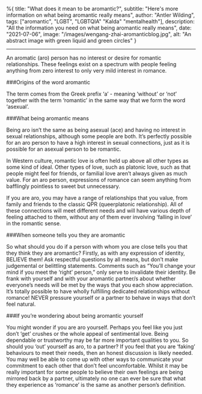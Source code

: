 %{
title: "What does it mean to be aromantic?",
subtitle: "Here's more information on what being aromantic really means",
author: "Antler Wilding",
tags: ["aromantic", "LGBT", "LGBTQIA" "Kalda" "mentalhealth"],
description: "All the information you need on what being aromantic really means",
date: "2021-07-06",
image: "/images/wengang-zhai-aromanticblog.jpg",
alt: "An abstract image with green liquid and green circles"
}

---

An aromatic (aro) person has no interest or desire for romantic relationships. These feelings exist on a spectrum with people feeling anything from zero interest to only very mild interest in romance. 
 
###Origins of the word aromantic
 
The term comes from the Greek prefix ‘a’ - meaning ‘without’ or ‘not’ together with the term ‘romantic’ in the same way that we form the word ‘asexual’. 
 
###What being aromantic means 
 
Being aro isn’t the same as being asexual (ace) and having no interest in sexual relationships, although some people are both. It’s perfectly possible for an aro person to have a high interest in sexual connections, just as it is possible for an asexual person to be romantic.
 
In Western culture, romantic love is often held up above all other types as some kind of ideal. Other types of love, such as platonic love, such as that people might feel for friends, or familial love aren’t always given as much value. For an aro person, expressions of romance can seem anything from bafflingly pointless to sweet but unnecessary. 
 
If you are aro, you may have a range of relationships that you value, from family and friends to the classic QPR (queerplatonic relationship). All of these connections will meet different needs and will have various depth of feeling attached to them, without any of them ever involving ‘falling in love’ in the romantic sense.
 
###When someone tells you they are aromantic 
 
So what should you do if a person with whom you are close tells you that they think they are aromantic? Firstly, as with any expression of identity, BELIEVE them! Ask respectful questions by all means, but don’t make judgemental or belittling statements.  Comments such as “You’ll change your mind if you meet the ‘right’ person,” only serve to invalidate their identity.  Be frank with yourself and with your aromantic partner/s about whether everyone’s needs will be met by the ways that you each show appreciation. It’s totally possible to have wholly fulfilling dedicated relationships without romance! NEVER pressure yourself or a partner to behave in ways that don’t feel natural.
 
###If you’re wondering about being aromantic yourself
 
You might wonder if you are aro yourself. Perhaps you feel like you just don’t ‘get’ crushes or the whole appeal of sentimental love. Being dependable or trustworthy may be far more important qualities to you. So should you ‘out’ yourself as aro, to a partner? If you feel that you are ‘faking’ behaviours to meet their needs, then an honest discussion is likely needed. You may well be able to come up with other ways to communicate your commitment to each other that don’t feel uncomfortable. Whilst it may be really important for some people to believe their own feelings are being mirrored back by a partner, ultimately no one can ever be sure that what they experience as ‘romance’ is the same as another person’s definition.
